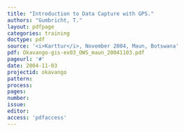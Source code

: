 ```yaml
---
title: "Introduction to Data Capture with GPS."
authors: "Gumbricht, T."
layout: pdfpage
categories: training
doctype: pdf
source: '<i>Karttur</i>, November 2004, Maun, Botswana'
pdf: Okavango-gis-ex03_OWS_maun_20041103.pdf
pageurl: '#'
date: 2004-11-03
projectid: okavango
pattern:
process:
pages:
number:
issue:
editor:
access: 'pdfaccess'
---
```

